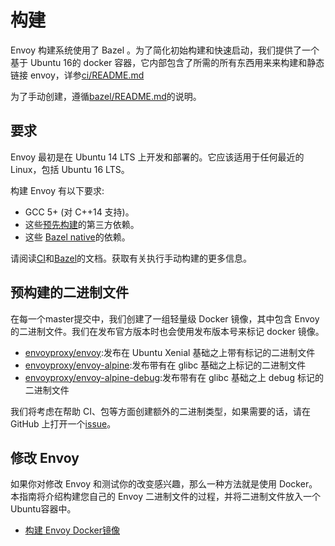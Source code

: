 # 构建

Envoy 构建系统使用了 Bazel 。为了简化初始构建和快速启动，我们提供了一个基于 Ubuntu 16的 docker 容器，它内部包含了所需的所有东西用来来构建和静态链接 envoy，详参[ci/README.md](https://github.com/envoyproxy/envoy/blob/master/ci/README.md)

为了手动创建，遵循[bazel/README.md](https://github.com/envoyproxy/envoy/blob/master/bazel/README.md)的说明。

## 要求

Envoy 最初是在 Ubuntu 14 LTS 上开发和部署的。它应该适用于任何最近的 Linux，包括 Ubuntu 16 LTS。

构建 Envoy 有以下要求:

- GCC 5+ (对 C++14 支持)。
- 这些[预先构建](https://github.com/envoyproxy/envoy/blob/master//ci/build_container/build_recipes)的第三方依赖。
- 这些 [Bazel native](https://github.com/envoyproxy/envoy/blob/master/bazel/repository_locations.bzl)的依赖。
 
请阅读[CI](https://github.com/envoyproxy/envoy/blob/master/ci/README.md)和[Bazel](https://github.com/envoyproxy/envoy/blob/master/bazel/README.md)的文档。获取有关执行手动构建的更多信息。

## 预构建的二进制文件

在每一个master提交中，我们创建了一组轻量级 Docker 镜像，其中包含 Envoy 的二进制文件。我们在发布官方版本时也会使用发布版本号来标记 docker 镜像。

- [envoyproxy/envoy](https://hub.docker.com/r/envoyproxy/envoy/tags/):发布在 Ubuntu Xenial 基础之上带有标记的二进制文件
- [envoyproxy/envoy-alpine](https://hub.docker.com/r/envoyproxy/envoy-alpine/tags/):发布带有在 glibc 基础之上标记的二进制文件
- [envoyproxy/envoy-alpine-debug](https://hub.docker.com/r/envoyproxy/envoy-alpine-debug/tags/):发布带有在 glibc 基础之上 debug 标记的二进制文件

我们将考虑在帮助 CI、包等方面创建额外的二进制类型，如果需要的话，请在 GitHub 上打开一个[issue](https://github.com/envoyproxy/envoy/issues)。

## 修改 Envoy

如果你对修改 Envoy  和测试你的改变感兴趣，那么一种方法就是使用 Docker。本指南将介绍构建您自己的 Envoy 二进制文件的过程，并将二进制文件放入一个Ubuntu容器中。

- [构建 Envoy Docker镜像](https://github.com/servicemesher/envoy/blob/master/install/sandboxes/local_docker_build.md)